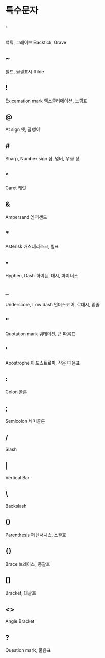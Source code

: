 # 특수문자

## `
백틱, 그레이브
Backtick, Grave

## ~
틸드, 물결표시
Tilde

## !
Exlcamation mark
엑스클러메이션, 느낌표

## @
At sign
앳, 골뱅이

## \#
Sharp, Number sign
샵, 넘버, 우물 정

## ^
Caret
캐럿

## &
Ampersand
엠퍼센드

## *
Asterisk
애스터리스크, 별표

## -
Hyphen, Dash
하이픈, 대시, 마이너스

## _
Underscore, Low dash
언더스코어, 로대시, 밑줄

## "
Quotation mark
쿼테이션, 큰 따옴표

## '
Apostrophe
아포스트로피, 작은 따옴표

## :
Colon
콜론

## ;
Semicolon
세미콜론

## /
Slash

## |
Vertical Bar

## \
Backslash

## ()
Parenthesis
퍼렌서시스, 소괄호

## {}
Brace
브레이스, 중괄호

## []
Bracket, 대괄호

## <>
Angle Bracket

## ?
Question mark, 물음표